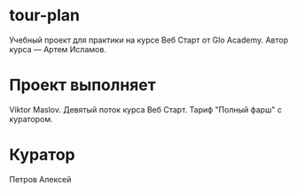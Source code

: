 # tour-plan
Учебный проект для практики на курсе Веб Старт от Glo Academy. Автор курса — Артем Исламов.
# Проект выполняет
Viktor Maslov. Девятый поток курса Веб Старт. Тариф "Полный фарш" с куратором.

# Куратор

Петров Алексей
